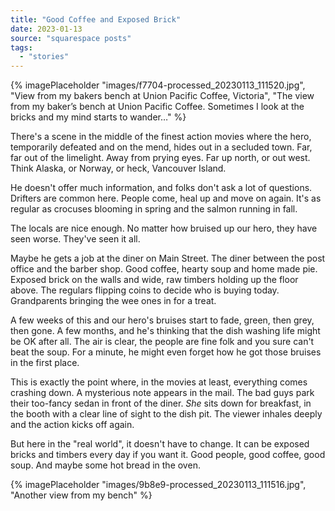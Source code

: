 ```yaml
---
title: "Good Coffee and Exposed Brick"
date: 2023-01-13
source: "squarespace posts"
tags: 
  - "stories"
---
```


{% imagePlaceholder "images/f7704-processed_20230113_111520.jpg", "View from my bakers bench at Union Pacific Coffee, Victoria", "The view from my baker’s bench at Union Pacific Coffee. Sometimes I look at the bricks and my mind starts to wander…" %}


There's a scene in the middle of the finest action movies where the hero, temporarily defeated and on the mend, hides out in a secluded town. Far, far out of the limelight. Away from prying eyes. Far up north, or out west. Think Alaska, or Norway, or heck, Vancouver Island.

He doesn't offer much information, and folks don't ask a lot of questions. Drifters are common here. People come, heal up and move on again. It's as regular as crocuses blooming in spring and the salmon running in fall.

The locals are nice enough. No matter how bruised up our hero, they have seen worse. They've seen it all.

Maybe he gets a job at the diner on Main Street. The diner between the post office and the barber shop. Good coffee, hearty soup and home made pie. Exposed brick on the walls and wide, raw timbers holding up the floor above. The regulars flipping coins to decide who is buying today. Grandparents bringing the wee ones in for a treat.

A few weeks of this and our hero's bruises start to fade, green, then grey, then gone. A few months, and he's thinking that the dish washing life might be OK after all. The air is clear, the people are fine folk and you sure can't beat the soup. For a minute, he might even forget how he got those bruises in the first place.

This is exactly the point where, in the movies at least, everything comes crashing down. A mysterious note appears in the mail. The bad guys park their too-fancy sedan in front of the diner. _She_ sits down for breakfast, in the booth with a clear line of sight to the dish pit. The viewer inhales deeply and the action kicks off again.

But here in the "real world", it doesn't have to change. It can be exposed bricks and timbers every day if you want it. Good people, good coffee, good soup. And maybe some hot bread in the oven.

{% imagePlaceholder "images/9b8e9-processed_20230113_111516.jpg", "Another view from my bench" %}

